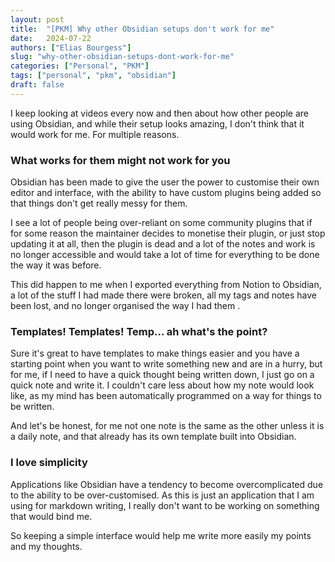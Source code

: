 ```yaml
---
layout: post
title:  "[PKM] Why other Obsidian setups don't work for me"
date:   2024-07-22
authors: ["Elias Bourgess"]
slug: "why-other-obsidian-setups-dont-work-for-me"
categories: ["Personal", "PKM"]
tags: ["personal", "pkm", "obsidian"]
draft: false
---
```


I keep looking at videos every now and then about how other people are using Obsidian, and while their setup looks amazing, I don't think that it would work for me. For multiple reasons.

### What works for them might not work for you

Obsidian has been made to give the user the power to customise their own editor and interface, with the ability to have custom plugins being added so that things don't get really messy for them.

I see a lot of people being over-reliant on some community plugins that if for some reason the maintainer decides to monetise their plugin, or just stop updating it at all, then the plugin is dead and a lot of the notes and work is no longer accessible and would take a lot of time for everything to be done the way it was before.

This did happen to me when I exported everything from Notion to Obsidian, a lot of the stuff I had made there were broken, all my tags and notes have been lost, and no longer organised the way I had them .

### Templates! Templates! Temp... ah what's the point?

Sure it's great to have templates to make things easier and you have a starting point when you want to write something new and are in a hurry, but for me, if I need to have a quick thought being written down, I just go on a quick note and write it. I couldn't care less about how my note would look like, as my mind has been automatically programmed on a way for things to be written.

And let's be honest, for me not one note is the same as the other unless it is a daily note, and that already has its own template built into Obsidian.

### I love simplicity

Applications like Obsidian have a tendency to become overcomplicated due to the ability to be over-customised. As this is just an application that I am using for markdown writing, I really don't want to be working on something that would bind me.

So keeping a simple interface would help me write more easily my points and my thoughts.
